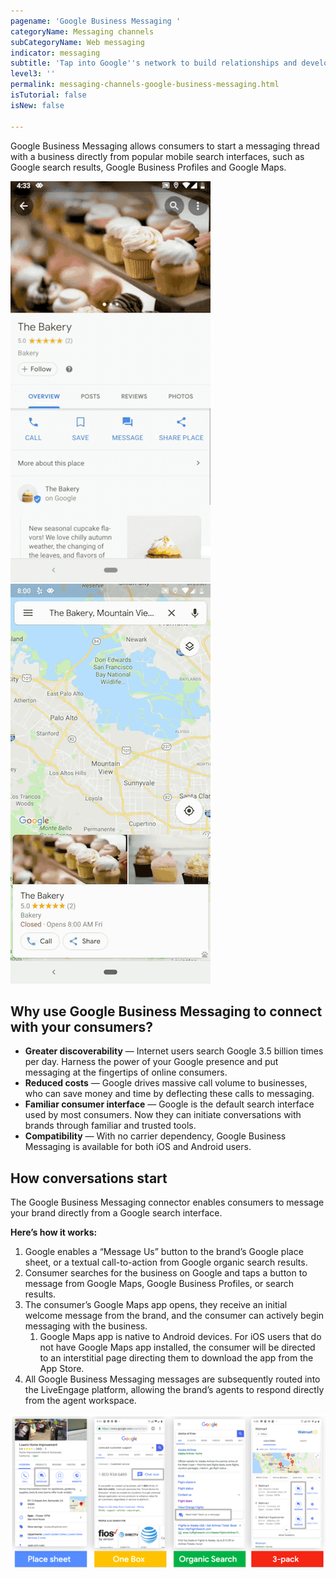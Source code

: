 ```yaml
---
pagename: 'Google Business Messaging '
categoryName: Messaging channels
subCategoryName: Web messaging
indicator: messaging
subtitle: 'Tap into Google''s network to build relationships and develop more prospects '
level3: ''
permalink: messaging-channels-google-business-messaging.html
isTutorial: false
isNew: false

---
```

Google Business Messaging allows consumers to start a messaging thread with a business directly from popular mobile search interfaces, such as Google search results, Google Business Profiles and Google Maps.

![](/img/google-business-messaging-1.png)![](/img/google-business-messaging-2.png)

## Why use Google Business Messaging to connect with your consumers?

* **Greater discoverability** — Internet users search Google 3.5 billion times per day. Harness the power of your Google presence and put messaging at the fingertips of online consumers.
* **Reduced costs** — Google drives massive call volume to businesses, who can save money and time by deflecting these calls to messaging.
* **Familiar consumer interface** — Google is the default search interface used by most consumers. Now they can initiate conversations with brands through familiar and trusted tools.
* **Compatibility** — With no carrier dependency, Google Business Messaging is available for both iOS and Android users.

## How conversations start

The Google Business Messaging connector enables consumers to message your brand directly from a Google search interface.

**Here’s how it works:**
1. Google enables a “Message Us” button to the brand’s Google place sheet, or a textual call-to-action from Google organic search results.
2. Consumer searches for the business on Google and taps a button to message from Google Maps, Google Business Profiles, or search results.
3. The consumer’s Google Maps app opens, they receive an initial welcome message from the brand, and the consumer can actively begin messaging with the business.
   1. Google Maps app is native to Android devices. For iOS users that do not have Google Maps app installed, the consumer will be directed to an interstitial page directing them to download the app from the App Store.
4. All Google Business Messaging messages are subsequently routed into the LiveEngage platform, allowing the brand’s agents to respond directly from the agent workspace.

![](/img/google-business-messaging-3.png)